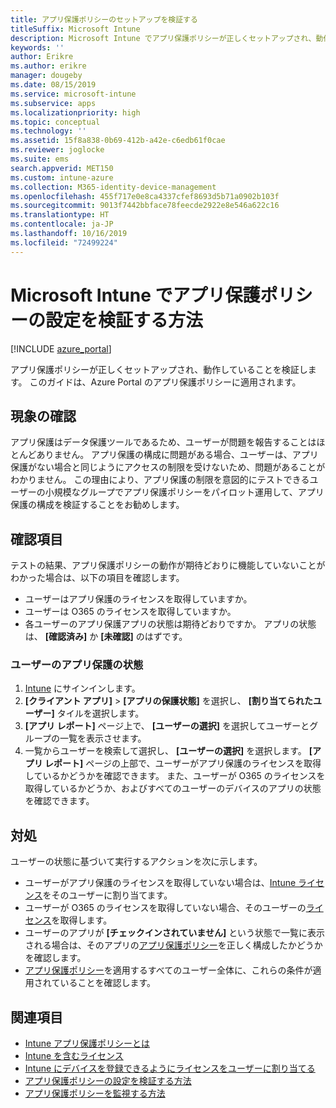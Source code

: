 ```yaml
---
title: アプリ保護ポリシーのセットアップを検証する
titleSuffix: Microsoft Intune
description: Microsoft Intune でアプリ保護ポリシーが正しくセットアップされ、動作していることをテストする方法について説明します。
keywords: ''
author: Erikre
ms.author: erikre
manager: dougeby
ms.date: 08/15/2019
ms.service: microsoft-intune
ms.subservice: apps
ms.localizationpriority: high
ms.topic: conceptual
ms.technology: ''
ms.assetid: 15f8a838-0b69-412b-a42e-c6edb61f0cae
ms.reviewer: joglocke
ms.suite: ems
search.appverid: MET150
ms.custom: intune-azure
ms.collection: M365-identity-device-management
ms.openlocfilehash: 455f717e0e8ca4337cfef8693d5b71a0902b103f
ms.sourcegitcommit: 9013f7442bbface78feecde2922e8e546a622c16
ms.translationtype: HT
ms.contentlocale: ja-JP
ms.lasthandoff: 10/16/2019
ms.locfileid: "72499224"
---
```

# <a name="how-to-validate-your-app-protection-policy-setup-in-microsoft-intune"></a>Microsoft Intune でアプリ保護ポリシーの設定を検証する方法

[!INCLUDE [azure_portal](../includes/azure_portal.md)]

アプリ保護ポリシーが正しくセットアップされ、動作していることを検証します。 このガイドは、Azure Portal のアプリ保護ポリシーに適用されます。

## <a name="checking-for-symptoms"></a>現象の確認
アプリ保護はデータ保護ツールであるため、ユーザーが問題を報告することはほとんどありません。 アプリ保護の構成に問題がある場合、ユーザーは、アプリ保護がない場合と同じようにアクセスの制限を受けないため、問題があることがわかりません。 この理由により、アプリ保護の制限を意図的にテストできるユーザーの小規模なグループでアプリ保護ポリシーをパイロット運用して、アプリ保護の構成を検証することをお勧めします。

## <a name="what-to-check"></a>確認項目

テストの結果、アプリ保護ポリシーの動作が期待どおりに機能していないことがわかった場合は、以下の項目を確認します。

- ユーザーはアプリ保護のライセンスを取得していますか。
- ユーザーは O365 のライセンスを取得していますか。
- 各ユーザーのアプリ保護アプリの状態は期待どおりですか。 アプリの状態は、 **[確認済み]** か **[未確認]** のはずです。

### <a name="user-app-protection-status"></a>ユーザーのアプリ保護の状態
1. [Intune](https://go.microsoft.com/fwlink/?linkid=2090973) にサインインします。
3. **[クライアント アプリ]**  >   **[アプリの保護状態]** を選択し、 **[割り当てられたユーザー]** タイルを選択します。 
4. **[アプリ レポート]** ページ上で、 **[ユーザーの選択]** を選択してユーザーとグループの一覧を表示させます。 
5. 一覧からユーザーを検索して選択し、 **[ユーザーの選択]** を選択します。 **[アプリ レポート]** ページの上部で、ユーザーがアプリ保護のライセンスを取得しているかどうかを確認できます。 また、ユーザーが O365 のライセンスを取得しているかどうか、およびすべてのユーザーのデバイスのアプリの状態を確認できます。

## <a name="what-to-do"></a>対処
ユーザーの状態に基づいて実行するアクションを次に示します。

- ユーザーがアプリ保護のライセンスを取得していない場合は、[Intune ライセンス](../fundamentals/licenses.md)をそのユーザーに割り当てます。
- ユーザーが O365 のライセンスを取得していない場合、そのユーザーの[ライセンス](../fundamentals/licenses.md)を取得します。
- ユーザーのアプリが **[チェックインされていません]** という状態で一覧に表示される場合は、そのアプリの[アプリ保護ポリシー](app-protection-policies-validate.md)を正しく構成したかどうかを確認します。
- [アプリ保護ポリシー](app-protection-policies-monitor.md)を適用するすべてのユーザー全体に、これらの条件が適用されていることを確認します。

## <a name="see-also"></a>関連項目

- [Intune アプリ保護ポリシーとは](app-protection-policies.md)
- [Intune を含むライセンス](../fundamentals/licenses.md)
- [Intune にデバイスを登録できるようにライセンスをユーザーに割り当てる](../fundamentals/licenses-assign.md)
- [アプリ保護ポリシーの設定を検証する方法](app-protection-policies-validate.md)
- [アプリ保護ポリシーを監視する方法](app-protection-policies-monitor.md)

